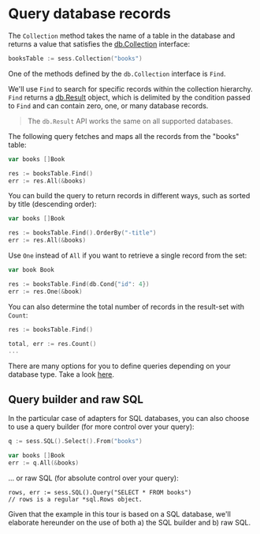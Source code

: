 # Query database records

The `Collection` method takes the name of a table in the database and returns a
value that satisfies the [db.Collection][1] interface:

```go
booksTable := sess.Collection("books")
```

One of the methods defined by the `db.Collection` interface is `Find`.

We'll use `Find` to search for specific records within the collection
hierarchy. `Find` returns a [db.Result][2] object, which is delimited by the
condition passed to `Find` and can contain zero, one, or many database records.

> The `db.Result` API works the same on all supported databases.

The following query fetches and maps all the records from the "books" table:

```go
var books []Book

res := booksTable.Find()
err := res.All(&books)
```

You can build the query to return records in different ways, such as sorted by
title (descending order):

```go
var books []Book

res := booksTable.Find().OrderBy("-title")
err := res.All(&books)
```

Use `One` instead of `All` if you want to retrieve a single record from the
set:

```go
var book Book

res := booksTable.Find(db.Cond{"id": 4})
err := res.One(&book)
```

You can also determine the total number of records in the result-set with
`Count`:


```go
res := booksTable.Find()

total, err := res.Count()
...
```

There are many options for you to define queries depending on your database
type. Take a look
[here](https://upper.io/db.v3/getting-started#defining-a-result-set-with-code-find-code).

## Query builder and raw SQL

In the particular case of adapters for SQL databases, you can also choose to
use a query builder (for more control over your query):

```go
q := sess.SQL().Select().From("books")

var books []Book
err := q.All(&books)
```

... or raw SQL (for absolute control over your query):

```
rows, err := sess.SQL().Query("SELECT * FROM books")
// rows is a regular *sql.Rows object.
```

Given that the example in this tour is based on a SQL database, we'll elaborate
hereunder on the use of both a) the SQL builder and b) raw SQL.

[1]: https://godoc.org/upper.io/db.v3#Collection
[2]: https://godoc.org/upper.io/db.v3#Result
